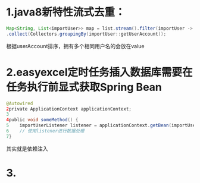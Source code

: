 # 1.java8新特性流式去重：
```java
Map<String, List<importUser>> map = list.stream().filter(importUser -> StringUtils.isNotEmpty(importUser.getUserAccount())) 
.collect(Collectors.groupingBy(importUser::getUserAccount));
```
根据userAccount排序，拥有多个相同用户名的会放在value

# 2.easyexcel定时任务插入数据库需要在任务执行前显式获取Spring Bean
```java
@Autowired
2private ApplicationContext applicationContext;
3
4public void someMethod() {
5    importUserListener listener = applicationContext.getBean(importUserListener.class);
6    // 使用listener进行数据处理
7}
```
其实就是依赖注入

# 3.